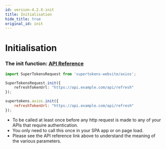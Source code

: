 ```yaml
---
id: version-4.2.X-init
title: Initialisation
hide_title: true
original_id: init
---
```


# Initialisation

### The init function: [API Reference](../api-reference/axios#init-refreshtokenurl-sessionexpiredstatuscode-websiterootdomain-refreshapicustomheaders-autoaddcredentials)

<!--DOCUSAURUS_CODE_TABS-->
<!--Via NPM-->
```ts
import SuperTokensRequest from 'supertokens-website/axios';

SuperTokensRequest.init({
    refreshTokenUrl: "https://api.example.com/api/refresh"
});
```
<!--Via script tag-->
```js
supertokens.axios.init({
    refreshTokenUrl: "https://api.example.com/api/refresh"
});
```
<!--END_DOCUSAURUS_CODE_TABS-->

- To be called at least once before any http request is made to any of your APIs that require authentication.
- You only need to call this once in your SPA app or on page load.
- Please see the API reference link above to understand the meaning of the various parameters.